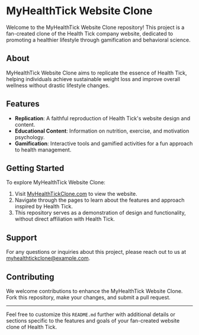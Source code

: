 # MyHealthTick Website Clone

Welcome to the MyHealthTick Website Clone repository! This project is a fan-created clone of the Health Tick company website, dedicated to promoting a healthier lifestyle through gamification and behavioral science.

## About

MyHealthTick Website Clone aims to replicate the essence of Health Tick, helping individuals achieve sustainable weight loss and improve overall wellness without drastic lifestyle changes.

## Features

- **Replication**: A faithful reproduction of Health Tick's website design and content.
- **Educational Content**: Information on nutrition, exercise, and motivation psychology.
- **Gamification**: Interactive tools and gamified activities for a fun approach to health management.

## Getting Started

To explore MyHealthTick Website Clone:

1. Visit [MyHealthTickClone.com](https://www.myhealthtickclone.com) to view the website.
2. Navigate through the pages to learn about the features and approach inspired by Health Tick.
3. This repository serves as a demonstration of design and functionality, without direct affiliation with Health Tick.

## Support

For any questions or inquiries about this project, please reach out to us at myhealthtickclone@example.com.

## Contributing

We welcome contributions to enhance the MyHealthTick Website Clone. Fork this repository, make your changes, and submit a pull request.

---

Feel free to customize this `README.md` further with additional details or sections specific to the features and goals of your fan-created website clone of Health Tick.
